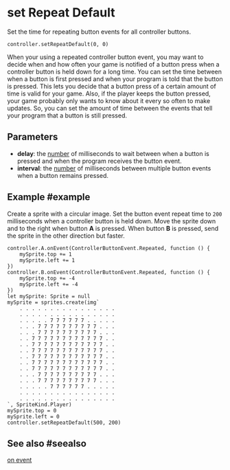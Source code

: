 # set Repeat Default

Set the time for repeating button events for all controller buttons.

```sig
controller.setRepeatDefault(0, 0)
```

When your using a repeated controller button event, you may want to decide when and how often your game is notified of a button press when a controller button is held down for a long time. You can set the time between when a button is first pressed and when your program is told that the button is pressed. This lets you decide that a button press of a certain amount of time is valid for your game. Also, if the player keeps the button pressed, your game probably only wants to know about it every so often to make updates. So, you can set the amount of time between the events that tell your program that a button is still pressed.

## Parameters

* **delay**: the [number](/types/number) of milliseconds to wait between when a button is pressed and when the program receives the button event.
* **interval**: the [number](/types/number) of milliseconds between multiple button events when a button remains pressed.

## Example #example

Create a sprite with a circular image.  Set the button event repeat time to `200` milliseconds when a controller button is held down. Move the sprite down and to the right when button **A** is pressed. When button **B** is pressed, send the sprite in the other direction but faster.

```blocks
controller.A.onEvent(ControllerButtonEvent.Repeated, function () {
    mySprite.top += 1
    mySprite.left += 1
})
controller.B.onEvent(ControllerButtonEvent.Repeated, function () {
    mySprite.top += -4
    mySprite.left += -4
})
let mySprite: Sprite = null
mySprite = sprites.create(img`
    . . . . . . . . . . . . . . . .
    . . . . . . . . . . . . . . . .
    . . . . . 7 7 7 7 7 7 . . . . .
    . . . 7 7 7 7 7 7 7 7 7 7 . . .
    . . . 7 7 7 7 7 7 7 7 7 7 . . .
    . . 7 7 7 7 7 7 7 7 7 7 7 7 . .
    . . 7 7 7 7 7 7 7 7 7 7 7 7 . .
    . . 7 7 7 7 7 7 7 7 7 7 7 7 . .
    . . 7 7 7 7 7 7 7 7 7 7 7 7 . .
    . . 7 7 7 7 7 7 7 7 7 7 7 7 . .
    . . 7 7 7 7 7 7 7 7 7 7 7 7 . .
    . . . 7 7 7 7 7 7 7 7 7 7 . . .
    . . . 7 7 7 7 7 7 7 7 7 7 . . .
    . . . . . 7 7 7 7 7 7 . . . . .
    . . . . . . . . . . . . . . . .
    . . . . . . . . . . . . . . . .
`, SpriteKind.Player)
mySprite.top = 0
mySprite.left = 0
controller.setRepeatDefault(500, 200)
```

## See also #seealso

[on event](/reference/controller/on-event)
